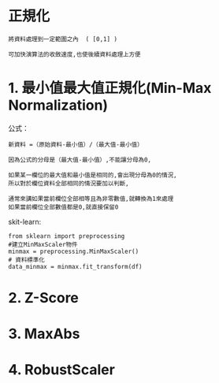 # 正規化
```
將資料處理到一定範圍之內  ( [0,1] )
```
```
可加快演算法的收斂速度,也使後續資料處理上方便
```
# 1. 最小值最大值正規化(Min-Max Normalization)
公式：
```
新資料 =（原始資料-最小值）/（最大值-最小值）
```
```
因為公式的分母是（最大值-最小值）,不能讓分母為0,

如果某一欄位的最大值和最小值是相同的,會出現分母為0的情況,
所以對於欄位資料全部相同的情況要加以判斷,

通常來講如果當前欄位全部相等且為非零數值,就轉換為1來處理 
如果當前欄位全部數值都是0,就直接保留0
```
skit-learn:
```
from sklearn import preprocessing
#建立MinMaxScaler物件
minmax = preprocessing.MinMaxScaler()
# 資料標準化
data_minmax = minmax.fit_transform(df)
```
# 2. Z-Score
# 3. MaxAbs
# 4. RobustScaler
